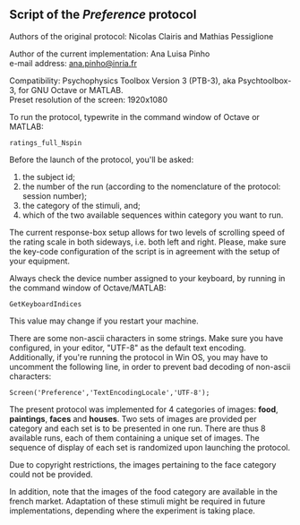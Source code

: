 ## Script of the *Preference* protocol

Authors of the original protocol: Nicolas Clairis and Mathias Pessiglione  

Author of the current implementation: Ana Luisa Pinho  
e-mail address: ana.pinho@inria.fr  

Compatibility: Psychophysics Toolbox Version 3 (PTB-3), aka Psychtoolbox-3, for GNU Octave or MATLAB.  
Preset resolution of the screen: 1920x1080

To run the protocol, typewrite in the command window of Octave or MATLAB:  

`ratings_full_Nspin`

Before the launch of the protocol, you'll be asked:  

1. the subject id;  
2. the number of the run (according to the nomenclature of the protocol: session number);  
3. the category of the stimuli, and; 
4. which of the two available sequences within category you want to run.  

The current response-box setup allows for two levels of scrolling speed of the rating scale in both sideways, i.e. both left and right. Please, make sure the key-code configuration of the script is in agreement with the setup of your equipment.

Always check the device number assigned to your keyboard, by running in the command window of Octave/MATLAB:  

`GetKeyboardIndices`

This value may change if you restart your machine.

There are some non-ascii characters in some strings. Make sure you have configured, in your editor, "UTF-8" as the default text encoding. Additionally, if you're running the protocol in Win OS, you may have to uncomment the following line, in order to prevent bad decoding of non-ascii characters:

`Screen('Preference','TextEncodingLocale','UTF-8');`

The present protocol was implemented for 4 categories of images: __food__, __paintings__, __faces__ and __houses__. Two sets of images are provided per category and each set is to be presented in one run. There are thus 8 available runs, each of them containing a unique set of images. The sequence of display of each set is randomized upon launching the protocol.  

Due to copyright restrictions, the images pertaining to the face category could not be provided.  

In addition, note that the images of the food category are available in the french market. Adaptation of these stimuli might be required in future implementations, depending where the experiment is taking place.


